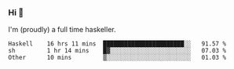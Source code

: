 ### Hi 👋

I'm (proudly) a full time haskeller.

<!--START_SECTION:waka-->

```text
Haskell    16 hrs 11 mins  ███████████████████████░░   91.57 %
sh         1 hr 14 mins    █▓░░░░░░░░░░░░░░░░░░░░░░░   07.03 %
Other      10 mins         ▒░░░░░░░░░░░░░░░░░░░░░░░░   01.03 %
```

<!--END_SECTION:waka-->
